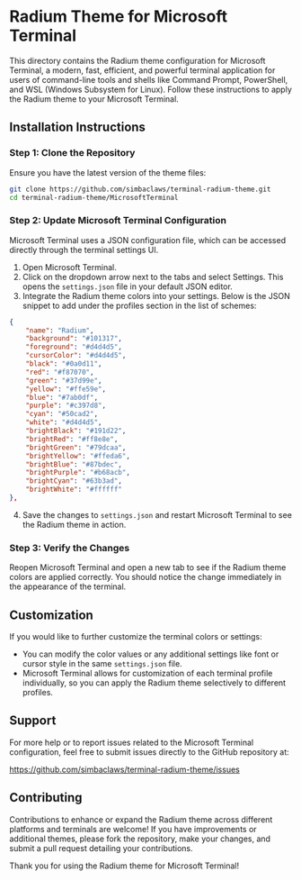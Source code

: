 # Radium Theme for Microsoft Terminal

This directory contains the Radium theme configuration for Microsoft Terminal, a modern, fast, efficient, and powerful terminal application for users of command-line tools and shells like Command Prompt, PowerShell, and WSL (Windows Subsystem for Linux). Follow these instructions to apply the Radium theme to your Microsoft Terminal.

## Installation Instructions

### Step 1: Clone the Repository

Ensure you have the latest version of the theme files:
```bash
git clone https://github.com/simbaclaws/terminal-radium-theme.git
cd terminal-radium-theme/MicrosoftTerminal
```
### Step 2: Update Microsoft Terminal Configuration

Microsoft Terminal uses a JSON configuration file, which can be accessed directly through the terminal settings UI.

1. Open Microsoft Terminal.
2. Click on the dropdown arrow next to the tabs and select Settings. This opens the `settings.json` file in your default JSON editor.
3. Integrate the Radium theme colors into your settings. Below is the JSON snippet to add under the profiles section in the list of schemes:

```JSON
{
    "name": "Radium",
    "background": "#101317",
    "foreground": "#d4d4d5",
    "cursorColor": "#d4d4d5",
    "black": "#0a0d11",
    "red": "#f87070",
    "green": "#37d99e",
    "yellow": "#ffe59e",
    "blue": "#7ab0df",
    "purple": "#c397d8",
    "cyan": "#50cad2",
    "white": "#d4d4d5",
    "brightBlack": "#191d22",
    "brightRed": "#ff8e8e",
    "brightGreen": "#79dcaa",
    "brightYellow": "#ffeda6",
    "brightBlue": "#87bdec",
    "brightPurple": "#b68acb",
    "brightCyan": "#63b3ad",
    "brightWhite": "#ffffff"
},
```
4. Save the changes to `settings.json` and restart Microsoft Terminal to see the Radium theme in action.

### Step 3: Verify the Changes

Reopen Microsoft Terminal and open a new tab to see if the Radium theme colors are applied correctly. You should notice the change immediately in the appearance of the terminal.

## Customization

If you would like to further customize the terminal colors or settings:

- You can modify the color values or any additional settings like font or cursor style in the same `settings.json` file.
- Microsoft Terminal allows for customization of each terminal profile individually, so you can apply the Radium theme selectively to different profiles.

## Support

For more help or to report issues related to the Microsoft Terminal configuration, feel free to submit issues directly to the GitHub repository at:

https://github.com/simbaclaws/terminal-radium-theme/issues

## Contributing

Contributions to enhance or expand the Radium theme across different platforms and terminals are welcome! If you have improvements or additional themes, please fork the repository, make your changes, and submit a pull request detailing your contributions.

Thank you for using the Radium theme for Microsoft Terminal!